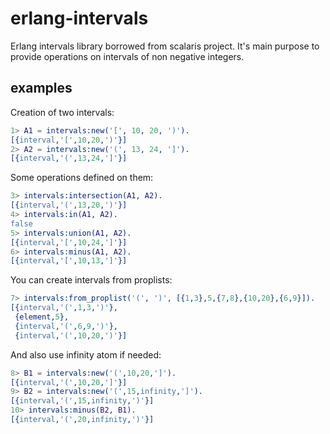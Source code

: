 erlang-intervals
================

Erlang intervals library borrowed from scalaris project.
It's main purpose to provide operations on intervals of non negative integers. 

examples
--------

Creation of two intervals:
```erlang
1> A1 = intervals:new('[', 10, 20, ')').
[{interval,'[',10,20,')'}]
2> A2 = intervals:new('(', 13, 24, ']').
[{interval,'(',13,24,']'}]
```
Some operations defined on them:
```erlang
3> intervals:intersection(A1, A2).
[{interval,'(',13,20,')'}]
4> intervals:in(A1, A2).          
false
5> intervals:union(A1, A2). 
[{interval,'[',10,24,']'}]
6> intervals:minus(A1, A2). 
[{interval,'[',10,13,']'}]
```
You can create intervals from proplists:
```erlang
7> intervals:from_proplist('(', ')', [{1,3},5,{7,8},{10,20},{6,9}]).
[{interval,'(',1,3,')'},
 {element,5},
 {interval,'(',6,9,')'},
 {interval,'(',10,20,')'}]
```
And also use infinity atom if needed:
```erlang
8> B1 = intervals:new('(',10,20,']').
[{interval,'(',10,20,']'}]
9> B2 = intervals:new('(',15,infinity,']').
[{interval,'(',15,infinity,')'}]
10> intervals:minus(B2, B1).
[{interval,'(',20,infinity,')'}]
```
